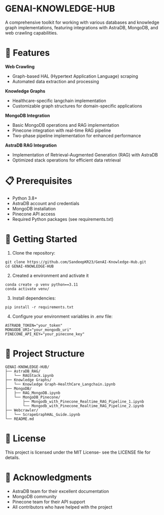 # GENAI-KNOWLEDGE-HUB
A comprehensive toolkit for working with various databases and knowledge graph implementations, featuring integrations with AstraDB, MongoDB, and web crawling capabilities.

# 🌟 Features


**Web Crawling**

- Graph-based HAL (Hypertext Application Language) scraping
- Automated data extraction and processing

**Knowledge Graphs**

- Healthcare-specific langchain implementation
- Customizable graph structures for domain-specific applications


**MongoDB Integration**

- Basic MongoDB operations and RAG implementation
- Pinecone integration with real-time RAG pipeline
- Two-phase pipeline implementation for enhanced performance

**AstraDB RAG Integration**

- Implementation of Retrieval-Augmented Generation (RAG) with AstraDB
- Optimized stack operations for efficient data retrieval


# 📋 Prerequisites

- Python 3.8+
- AstraDB account and credentials
- MongoDB installation
- Pinecone API access
- Required Python packages (see requirements.txt)

# 🚀 Getting Started

1. Clone the repository:
```
git clone https://github.com/SandeepKR23/GenAI-Knowledge-Hub.git
cd GENAI-KNOWLEDGE-HUB
```
2. Created a environment and activate it
```
conda create -p venv python==3.11
conda activate venv/
```

3. Install dependencies:
```
pip install -r requirements.txt
```
4. Configure your environment variables in .env file:
```
ASTRADB_TOKEN="your_token"
MONGODB_URI="your_mongodb_uri"
PINECONE_API_KEY="your_pinecone_key"
```

# 📁 Project Structure
```
GENAI-KNOWLEDGE-HUB/
├── AstraDB_RAG/
│   └── RAGStack.ipynb
├── Knowledge Graphs/
│   └── Knowledge Graph-HealthCare_Langchain.ipynb
├── MongoDB/
│   ├── RAG_MongoDB.ipynb
│   └── MongoDB_Pinecone/
│       ├── Mongodb_with_Pinecone_Realtime_RAG_Pipeline_1.ipynb
│       └── Mongodb_with_Pinecone_Realtime_RAG_Pipeline_2.ipynb
├── Webcrawler/
│   └── ScrapeGraphHAL_Guide.ipynb
└── README.md
```
# 📝 License
This project is licensed under the MIT License- see the LICENSE file for details.

# 🙏 Acknowledgments

- AstraDB team for their excellent documentation
- MongoDB community
- Pinecone team for their API support
- All contributors who have helped with the project

